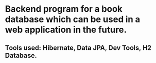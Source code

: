 # Backend program for a book database which can be used in a web application in the future.
## Tools used: Hibernate, Data JPA, Dev Tools, H2 Database.

